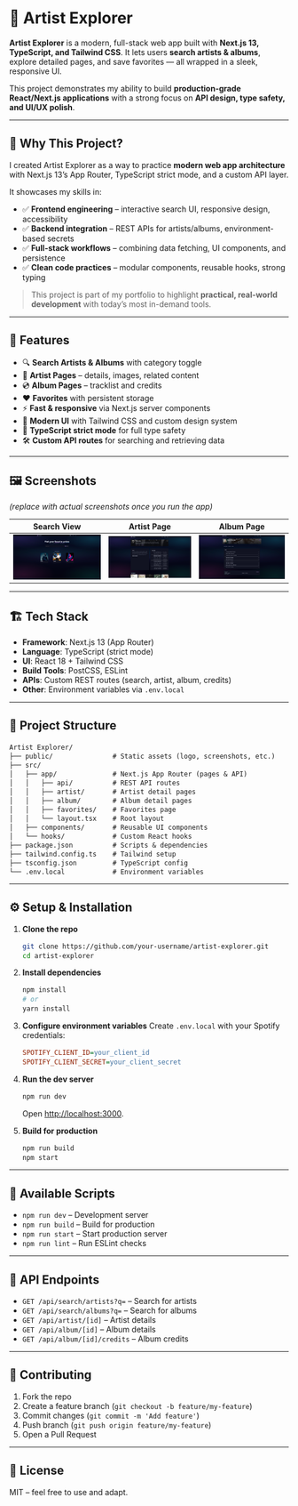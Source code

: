 # 🎵 Artist Explorer

**Artist Explorer** is a modern, full-stack web app built with **Next.js 13, TypeScript, and Tailwind CSS**.
It lets users **search artists & albums**, explore detailed pages, and save favorites — all wrapped in a sleek, responsive UI.

This project demonstrates my ability to build **production-grade React/Next.js applications** with a strong focus on **API design, type safety, and UI/UX polish**.

---

## 🌟 Why This Project?

I created Artist Explorer as a way to practice **modern web app architecture** with Next.js 13’s App Router, TypeScript strict mode, and a custom API layer.

It showcases my skills in:

* ✅ **Frontend engineering** – interactive search UI, responsive design, accessibility
* ✅ **Backend integration** – REST APIs for artists/albums, environment-based secrets
* ✅ **Full-stack workflows** – combining data fetching, UI components, and persistence
* ✅ **Clean code practices** – modular components, reusable hooks, strong typing

> This project is part of my portfolio to highlight **practical, real-world development** with today’s most in-demand tools.

---

## 🚀 Features

* 🔍 **Search Artists & Albums** with category toggle
* 🎤 **Artist Pages** – details, images, related content
* 💿 **Album Pages** – tracklist and credits
* ❤️ **Favorites** with persistent storage
* ⚡ **Fast & responsive** via Next.js server components
* 🎨 **Modern UI** with Tailwind CSS and custom design system
* 🔧 **TypeScript strict mode** for full type safety
* 🛠️ **Custom API routes** for searching and retrieving data

---

## 🖼️ Screenshots

*(replace with actual screenshots once you run the app)*

| Search View                                         | Artist Page                                         | Album Page                                        |
| --------------------------------------------------- | --------------------------------------------------- | ------------------------------------------------- |
| ![Search Screenshot](public/screenshots/search.png) | ![Artist Screenshot](public/screenshots/artist.png) | ![Album Screenshot](public/screenshots/album.png) |

---

## 🏗️ Tech Stack

* **Framework**: Next.js 13 (App Router)
* **Language**: TypeScript (strict mode)
* **UI**: React 18 + Tailwind CSS
* **Build Tools**: PostCSS, ESLint
* **APIs**: Custom REST routes (search, artist, album, credits)
* **Other**: Environment variables via `.env.local`

---

## 📂 Project Structure

```
Artist Explorer/
├── public/               # Static assets (logo, screenshots, etc.)
├── src/
│   ├── app/              # Next.js App Router (pages & API)
│   │   ├── api/          # REST API routes
│   │   ├── artist/       # Artist detail pages
│   │   ├── album/        # Album detail pages
│   │   ├── favorites/    # Favorites page
│   │   └── layout.tsx    # Root layout
│   ├── components/       # Reusable UI components
│   └── hooks/            # Custom React hooks
├── package.json          # Scripts & dependencies
├── tailwind.config.ts    # Tailwind setup
├── tsconfig.json         # TypeScript config
└── .env.local            # Environment variables
```

---

## ⚙️ Setup & Installation

1. **Clone the repo**

   ```bash
   git clone https://github.com/your-username/artist-explorer.git
   cd artist-explorer
   ```

2. **Install dependencies**

   ```bash
   npm install
   # or
   yarn install
   ```

3. **Configure environment variables**
   Create `.env.local` with your Spotify credentials:

   ```ini
   SPOTIFY_CLIENT_ID=your_client_id
   SPOTIFY_CLIENT_SECRET=your_client_secret
   ```

4. **Run the dev server**

   ```bash
   npm run dev
   ```

   Open [http://localhost:3000](http://localhost:3000).

5. **Build for production**

   ```bash
   npm run build
   npm start
   ```

---

## 🔑 Available Scripts

* `npm run dev` – Development server
* `npm run build` – Build for production
* `npm run start` – Start production server
* `npm run lint` – Run ESLint checks

---

## 📖 API Endpoints

* `GET /api/search/artists?q=` – Search for artists
* `GET /api/search/albums?q=` – Search for albums
* `GET /api/artist/[id]` – Artist details
* `GET /api/album/[id]` – Album details
* `GET /api/album/[id]/credits` – Album credits

---

## 🤝 Contributing

1. Fork the repo
2. Create a feature branch (`git checkout -b feature/my-feature`)
3. Commit changes (`git commit -m 'Add feature'`)
4. Push branch (`git push origin feature/my-feature`)
5. Open a Pull Request

---

## 📜 License

MIT – feel free to use and adapt.

